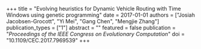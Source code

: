 +++
title = "Evolving heuristics for Dynamic Vehicle Routing with Time Windows using genetic programming"
date = 2017-01-01
authors = ["Josiah Jacobsen-Grocott", "Yi Mei", "Gang Chen", "Mengjie Zhang"]
publication_types = ["1"]
abstract = ""
featured = false
publication = "*Proceedings of the IEEE Congress on Evolutionary Computation*"
doi = "10.1109/CEC.2017.7969539"
+++

